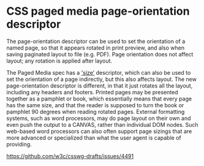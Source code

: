 # CSS paged media page-orientation descriptor

The page-orientation descriptor can be used to set the orientation of a named page, so that it appears rotated in print preview, and also when saving paginated layout to file (e.g. PDF). Page orientation does not affect layout; any rotation is applied after layout.

The Paged Media spec has a ['size'](https://www.w3.org/TR/css-page-3/#page-size-prop) descriptor, which can also be used to set the orientation of a page indirectly, but this also affects layout. The new page-orientation descriptor is different, in that it just rotates all the layout, including any headers and footers. Printed pages may be presented together as a pamphlet or book, which essentially means that every page has the same size, and that the reader is supposed to turn the book or pamphlet 90 degrees when reading rotated pages. External formatting systems, such as word processors, may do page layout on their own and even push the output to a CANVAS, rather than individual DOM nodes. Such web-based word processors can also often support page sizings that are more advanced or specialized than what the user agent is capable of providing.

https://github.com/w3c/csswg-drafts/issues/4491
